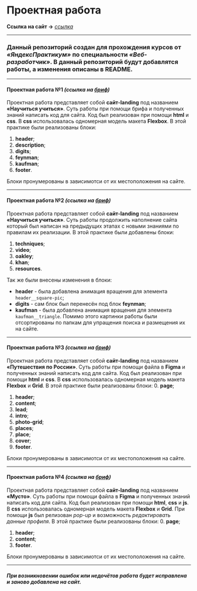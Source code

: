 # Проектная работа

__Ссылка на сайт →__ _[ссылка](https://mea6ea6.github.io/my-repository/)_

------

### Данный репозиторий создан для прохождения курсов от _«ЯндексПрактикум»_ по специальности _«Веб-разработчик»_. В данный репозиторий будут добавлятся работы, а изменения описаны в README.

------

#### Проектная работа №1 _(ссылка на [бриф](https://code.s3.yandex.net/web-developer/project-1/sprint-1-brief.pdf))_
Проектная работа представляет собой __сайт-landing__ под названием __«Научиться учиться»__. Суть работы при помощи брифа и полученных знаний написать код для сайта.
Код был реализован при помощи __html__ и __css__. В __css__ использовалась одномерная модель макета __Flexbox__.
В этой практике были реализованы блоки:
1. __header__;
2. __description__;
3. __digits__;
4. __feynman__;
5. __kaufman__;
6. __footer__.

Блоки пронумерованы в зависимотси от их местоположения на сайте.

------

#### Проектная работа №2 _(ссылка на [бриф](https://code.s3.yandex.net/web-developer/project-1/sprint-2-brief.pdf))_
Проектная работа представляет собой __сайт-landing__ под названием __«Научиться учиться»__. Суть работы продолжить наполнение сайта который был написан на предыдущих этапах с новыми знаниями по правилам их реализации.
В этой практике были добавлены блоки:
1. __techniques__;
2. __video__;
3. __oakley__;
4. __khan__;
5. __resources__.

Так же были внесены изменения в блоки:
* __header__ - была добавлена анимация вращения для элемента ```header__square-pic```;
* __digits__ - сам блок был перенесён под блок __feynman__;
* __kaufman__ - была добавлена анимация вращения для элемента ```kaufman__triangle```.
Помимо этого картинки работы были отсортированы по папкам для упращения поиска и размещения их на сайте.

------

#### Проектная работа №3 _(ссылка на [бриф](https://www.figma.com/file/5S2WSbEFL6awjVWJ0NWL8Q/Sprint-3_-Russia-_-desktop-mobile?node-id=28503%3A0))_
Проектная работа представляет собой __сайт-landing__ под названием __«Путешествия по России»__. Суть работы при помощи файла в __Figma__ и полученных знаний написать код для сайта.
Код был реализован при помощи __html__ и __css__. В __css__ использовалась одномерная модель макета __Flexbox__ и __Grid__.
В этой практике были реализованы блоки:
0. __page__;
1. __header__;
2. __content__;
3. __lead__;
4. __intro__;
5. __photo-grid__;
6. __places__;
7. __place__;
8. __cover__;
9. __footer__.

Блоки пронумерованы в зависимотси от их местоположения на сайте.

------

#### Проектная работа №4 _(ссылка на [бриф](https://www.figma.com/file/2cn9N9jSkmxD84oJik7xL7/JavaScript.-Sprint-4?node-id=0%3A1))_
Проектная работа представляет собой __сайт-landing__ под названием __«Мусто»__. Суть работы при помощи файла в __Figma__ и полученных знаний написать код для сайта.
Код был реализован при помощи __html__, __css__ и __js__. В __css__ использовалась одномерная модель макета __Flexbox__ и __Grid__. При помощи __js__ был релизован
_pop-up_ и возможность _редактировать данные профиля_.
В этой практике были реализованы блоки:
0. __page__;
1. __header__;
2. __content__;
3. __footer__.

Блоки пронумерованы в зависимотси от их местоположения на сайте.

------

##### _При возникновении ошибок или недочётов работа будет исправлена и заново добавлена на сайт._